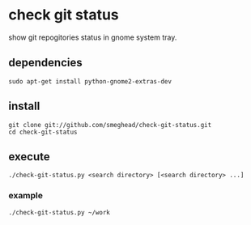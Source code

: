 # check git status

show git repogitories status in gnome system tray.

## dependencies

    sudo apt-get install python-gnome2-extras-dev

## install

    git clone git://github.com/smeghead/check-git-status.git
    cd check-git-status

## execute

    ./check-git-status.py <search directory> [<search directory> ...]

### example

    ./check-git-status.py ~/work

